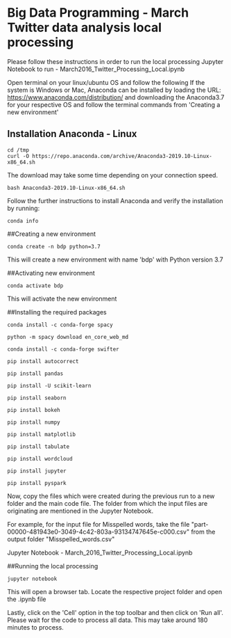 # Big Data Programming - March Twitter data analysis local processing

Please follow these instructions in order to run the local processing
Jupyter Notebook to run - March2016_Twitter_Processing_Local.ipynb 

Open terminal on your linux/ubuntu OS and follow the following
If the system is Windows or Mac, Anaconda can be installed by loading the URL:
https://www.anaconda.com/distribution/
and downloading the Anaconda3.7 for your respective OS and follow the terminal commands from 'Creating a new environment'

## Installation Anaconda - Linux

```$
cd /tmp
curl -O https://repo.anaconda.com/archive/Anaconda3-2019.10-Linux-x86_64.sh
```
The download may take some time depending on your connection speed.

```$
bash Anaconda3-2019.10-Linux-x86_64.sh
```

Follow the further instructions to install Anaconda and verify the installation by running:
```$
conda info
```

##Creating a new environment
```$
conda create -n bdp python=3.7
```
This will create a new environment with name 'bdp' with Python version 3.7

##Activating new environment
```$
conda activate bdp
```
This will activate the new environment

##Installing the required packages
```$
conda install -c conda-forge spacy
```
```$
python -m spacy download en_core_web_md
```
```$
conda install -c conda-forge swifter
```
```$
pip install autocorrect
```
```$
pip install pandas
```
```$
pip install -U scikit-learn
```
```$
pip install seaborn
```
```$
pip install bokeh
```
```$
pip install numpy
```
```$
pip install matplotlib
```
```$
pip install tabulate
```
```$
pip install wordcloud
```
```$
pip install jupyter
```
```$
pip install pyspark
```

Now, copy the files which were created during the previous run to a new folder and the main code file. The folder from which the input files are originating are mentioned in the Jupyter Notebook. 

For example, for the input file for Misspelled words, take the file "part-00000-481943e0-3049-4c42-803a-93134747645e-c000.csv" from the output folder "Misspelled_words.csv"

Jupyter Notebook - March_2016_Twitter_Processing_Local.ipynb

##Running the local processing
```$
jupyter notebook
```
This will open a browser tab.
Locate the respective project folder and open the .ipynb file

Lastly, click on the 'Cell' option in the top toolbar and then click on 'Run all'.
Please wait for the code to process all data. This may take around 180 minutes to process.


